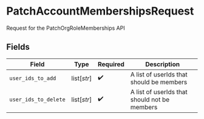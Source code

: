 # PatchAccountMembershipsRequest

Request for the PatchOrgRoleMemberships API


## Fields

| Field                                        | Type                                         | Required                                     | Description                                  |
| -------------------------------------------- | -------------------------------------------- | -------------------------------------------- | -------------------------------------------- |
| `user_ids_to_add`                            | list[*str*]                                  | :heavy_check_mark:                           | A list of userIds that should be members     |
| `user_ids_to_delete`                         | list[*str*]                                  | :heavy_check_mark:                           | A list of userIds that should not be members |